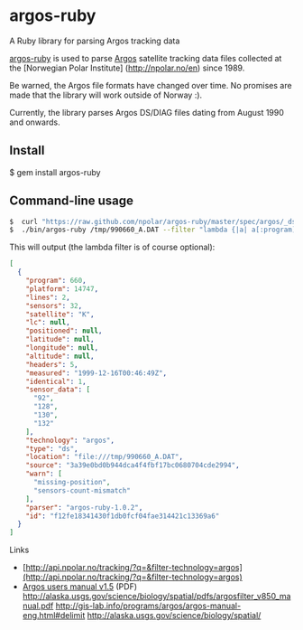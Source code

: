 # argos-ruby

A Ruby library for parsing Argos tracking data

[argos-ruby](https://github.com/npolar/argos-ruby) is used to parse [Argos](http://www.argos-system.org)
satellite tracking data files collected at the [Norwegian Polar Institute]
(http://npolar.no/en) since 1989.

Be warned, the Argos file formats have changed over time. No promises are
made that the library will work outside of Norway :).

Currently, the library parses Argos DS/DIAG files dating from August 1990
and onwards.

## Install
$ gem install argos-ruby

## Command-line usage
```sh
$  curl "https://raw.github.com/npolar/argos-ruby/master/spec/argos/_ds/990660_A.DAT" > /tmp/990660_A.DAT
$  ./bin/argos-ruby /tmp/990660_A.DAT --filter "lambda {|a| a[:program] == 660 }"
```
This will output (the lambda filter is of course optional):

```json
[
  {
    "program": 660,
    "platform": 14747,
    "lines": 2,
    "sensors": 32,
    "satellite": "K",
    "lc": null,
    "positioned": null,
    "latitude": null,
    "longitude": null,
    "altitude": null,
    "headers": 5,
    "measured": "1999-12-16T00:46:49Z",
    "identical": 1,
    "sensor_data": [
      "92",
      "128",
      "130",
      "132"
    ],
    "technology": "argos",
    "type": "ds",
    "location": "file:///tmp/990660_A.DAT",
    "source": "3a39e0bd0b944dca4f4fbf17bc0680704cde2994",
    "warn": [
      "missing-position",
      "sensors-count-mismatch"
    ],
    "parser": "argos-ruby-1.0.2",
    "id": "f12fe18341430f1db0fcf04fae314421c13369a6"
  }
]
```
Links
* [http://api.npolar.no/tracking/?q=&filter-technology=argos](http://api.npolar.no/tracking/?q=&filter-technology=argos)
* [Argos users manual v1.5](http://www.argos-system.org/files/pmedia/public/r363_9_argos_users_manual-v1.5.pdf) (PDF)
http://alaska.usgs.gov/science/biology/spatial/pdfs/argosfilter_v850_manual.pdf
http://gis-lab.info/programs/argos/argos-manual-eng.html#delimit
http://alaska.usgs.gov/science/biology/spatial/